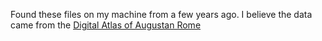 Found these files on my machine from a few years ago. I believe the data came from the [Digital Atlas of Augustan Rome](http://digitalaugustanrome.org/)
